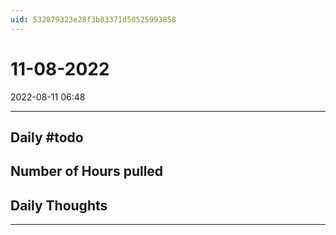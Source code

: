 ```yaml
---
uid: 532879323e28f3b83371d50525993858
---
```


# 11-08-2022
2022-08-11 06:48

---


## Daily #todo 

## Number of Hours pulled 

## Daily Thoughts




--- 
